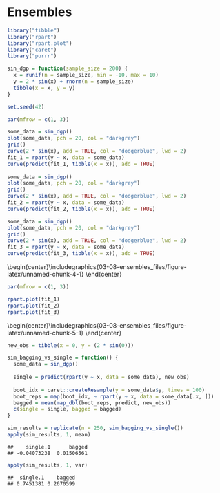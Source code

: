 # Ensembles




```r
library("tibble")
library("rpart")
library("rpart.plot")
library("caret")
library("purrr")
```



```r
sin_dgp = function(sample_size = 200) {
  x = runif(n = sample_size, min = -10, max = 10)
  y = 2 * sin(x) + rnorm(n = sample_size)
  tibble(x = x, y = y)
}
```


```r
set.seed(42)
```


```r
par(mfrow = c(1, 3))

some_data = sin_dgp()
plot(some_data, pch = 20, col = "darkgrey")
grid()
curve(2 * sin(x), add = TRUE, col = "dodgerblue", lwd = 2)
fit_1 = rpart(y ~ x, data = some_data)
curve(predict(fit_1, tibble(x = x)), add = TRUE)
      
some_data = sin_dgp()
plot(some_data, pch = 20, col = "darkgrey")
grid()
curve(2 * sin(x), add = TRUE, col = "dodgerblue", lwd = 2)
fit_2 = rpart(y ~ x, data = some_data)
curve(predict(fit_2, tibble(x = x)), add = TRUE)

some_data = sin_dgp()
plot(some_data, pch = 20, col = "darkgrey")
grid()
curve(2 * sin(x), add = TRUE, col = "dodgerblue", lwd = 2)
fit_3 = rpart(y ~ x, data = some_data)
curve(predict(fit_3, tibble(x = x)), add = TRUE)
```



\begin{center}\includegraphics{03-08-ensembles_files/figure-latex/unnamed-chunk-4-1} \end{center}


```r
par(mfrow = c(1, 3))

rpart.plot(fit_1)
rpart.plot(fit_2)
rpart.plot(fit_3)
```



\begin{center}\includegraphics{03-08-ensembles_files/figure-latex/unnamed-chunk-5-1} \end{center}


```r
new_obs = tibble(x = 0, y = (2 * sin(0)))
```


```r
sim_bagging_vs_single = function() {
  some_data = sin_dgp()
  
  single = predict(rpart(y ~ x, data = some_data), new_obs)
  
  boot_idx = caret::createResample(y = some_data$y, times = 100)
  boot_reps = map(boot_idx, ~ rpart(y ~ x, data = some_data[.x, ]))
  bagged = mean(map_dbl(boot_reps, predict, new_obs))
  c(single = single, bagged = bagged)
}

sim_results = replicate(n = 250, sim_bagging_vs_single())
apply(sim_results, 1, mean)
```

```
##    single.1      bagged 
## -0.04073238  0.01506561
```

```r
apply(sim_results, 1, var)
```

```
##  single.1    bagged 
## 0.7451381 0.2670599
```

